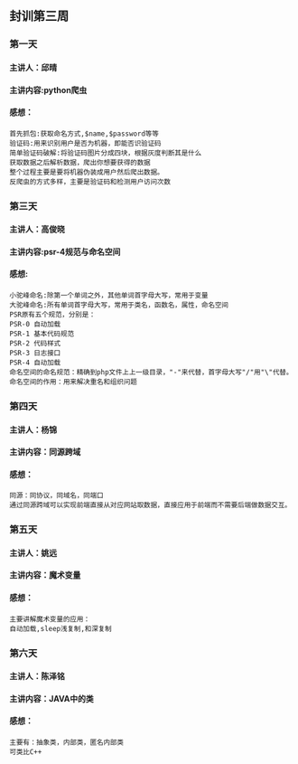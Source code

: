 ## 封训第三周
### 第一天
#### 主讲人：邱晴
#### 主讲内容:python爬虫
#### 感想：
```
首先抓包:获取命名方式,$name,$password等等
验证码:用来识别用户是否为机器，即能否识验证码
简单验证码破解:将验证码图片分成四块，根据灰度判断其是什么
获取数据之后解析数据，爬出你想要获得的数据
整个过程主要是要将机器伪装成用户然后爬出数据。
反爬虫的方式多样，主要是验证码和检测用户访问次数
```
### 第三天
#### 主讲人：高俊晓
#### 主讲内容:psr-4规范与命名空间
#### 感想:
```
小驼峰命名:除第一个单词之外，其他单词首字母大写，常用于变量
大驼峰命名:所有单词首字母大写，常用于类名，函数名，属性，命名空间
PSR原有五个规范，分别是：
PSR-0 自动加载
PSR-1 基本代码规范
PSR-2 代码样式
PSR-3 日志接口
PSR-4 自动加载
命名空间的命名规范：精确到php文件上上一级目录，"-"来代替，首字母大写"/"用"\"代替。
命名空间的作用：用来解决重名和组织问题
```
### 第四天
#### 主讲人：杨锦
#### 主讲内容：同源跨域
#### 感想：
```
同源：同协议，同域名，同端口
通过同源跨域可以实现前端直接从对应网站取数据，直接应用于前端而不需要后端做数据交互。
```
### 第五天
#### 主讲人：姚远
#### 主讲内容：魔术变量
#### 感想：
```
主要讲解魔术变量的应用：
自动加载,sleep浅复制,和深复制
```
### 第六天
#### 主讲人：陈泽铭
#### 主讲内容：JAVA中的类
#### 感想：
```
主要有：抽象类，内部类，匿名内部类
可类比C++
```